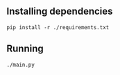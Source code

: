 ## Installing dependencies

```shell
pip install -r ./requirements.txt
```

## Running

```shell
./main.py
```

